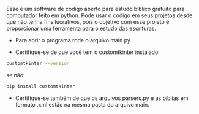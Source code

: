 Esse é um software de codigo aberto para estudo bíblico gratuito para computador feito em python. Pode usar o código em seus projetos desde que não tenha fins lucrativos, pois o objetivo com esse projeto é proporcionar uma ferramenta para o estudo das escrituras.

- Para abrir o programa rode o arquivo main.py

- Certifique-se de que você tem o customtkinter instalado:
```bash
customtkinter --version
```

 se não:
```bash
pip install customtkinter
```

- Certifique-se também de que os arquivos parsers.py e as bíblias em formato .xml estão na mesma pasta do arquivo main.
